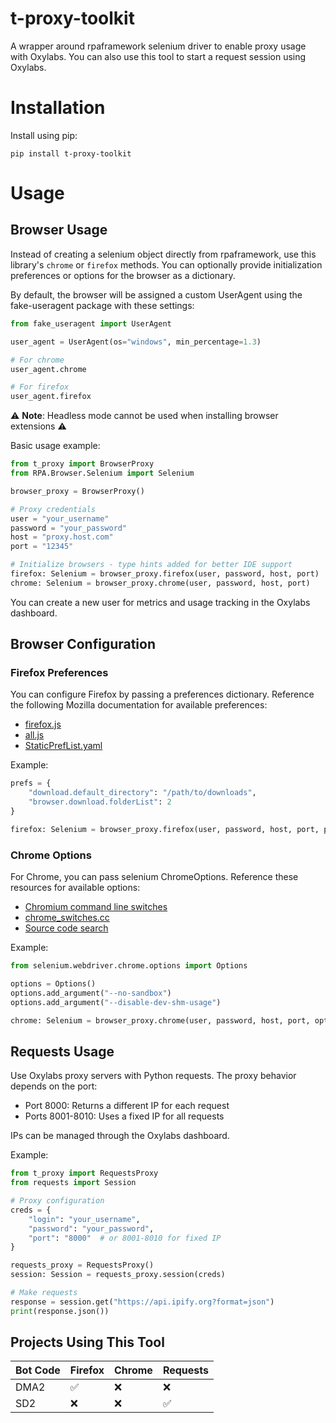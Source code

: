 # t-proxy-toolkit #
A wrapper around rpaframework selenium driver to enable proxy usage with Oxylabs. You can also use this tool to start a request session using Oxylabs.

# Installation #

Install using pip:

```pip install t-proxy-toolkit```

# Usage #

## Browser Usage ##

Instead of creating a selenium object directly from rpaframework, use this library's `chrome` or `firefox` methods. You can optionally provide initialization preferences or options for the browser as a dictionary.

By default, the browser will be assigned a custom UserAgent using the fake-useragent package with these settings:

```python
from fake_useragent import UserAgent

user_agent = UserAgent(os="windows", min_percentage=1.3)

# For chrome
user_agent.chrome

# For firefox
user_agent.firefox
```

:warning: **Note**: Headless mode cannot be used when installing browser extensions :warning:

Basic usage example:

```python
from t_proxy import BrowserProxy
from RPA.Browser.Selenium import Selenium

browser_proxy = BrowserProxy()

# Proxy credentials
user = "your_username"
password = "your_password" 
host = "proxy.host.com"
port = "12345"

# Initialize browsers - type hints added for better IDE support
firefox: Selenium = browser_proxy.firefox(user, password, host, port)
chrome: Selenium = browser_proxy.chrome(user, password, host, port)
```

You can create a new user for metrics and usage tracking in the Oxylabs dashboard.

## Browser Configuration ##

### Firefox Preferences ###
You can configure Firefox by passing a preferences dictionary. Reference the following Mozilla documentation for available preferences:

* [firefox.js](https://searchfox.org/mozilla-release/source/browser/app/profile/firefox.js)
* [all.js](https://searchfox.org/mozilla-release/source/modules/libpref/init/all.js)
* [StaticPrefList.yaml](https://searchfox.org/mozilla-release/source/modules/libpref/init/StaticPrefList.yaml)

Example:

```python
prefs = {
    "download.default_directory": "/path/to/downloads",
    "browser.download.folderList": 2
}

firefox: Selenium = browser_proxy.firefox(user, password, host, port, prefs)
```

### Chrome Options ###
For Chrome, you can pass selenium ChromeOptions. Reference these resources for available options:

* [Chromium command line switches](https://peter.sh/experiments/chromium-command-line-switches/)
* [chrome_switches.cc](https://chromium.googlesource.com/chromium/src/+/master/chrome/common/chrome_switches.cc)
* [Source code search](https://source.chromium.org/search?q=file:switches.cc&ss=chromium%2Fchromium%2Fsrc)

Example:

```python
from selenium.webdriver.chrome.options import Options

options = Options()
options.add_argument("--no-sandbox")
options.add_argument("--disable-dev-shm-usage")

chrome: Selenium = browser_proxy.chrome(user, password, host, port, options)
```

## Requests Usage ##
Use Oxylabs proxy servers with Python requests. The proxy behavior depends on the port:

- Port 8000: Returns a different IP for each request
- Ports 8001-8010: Uses a fixed IP for all requests

IPs can be managed through the Oxylabs dashboard.

Example:

```python
from t_proxy import RequestsProxy
from requests import Session

# Proxy configuration
creds = {
    "login": "your_username",
    "password": "your_password",
    "port": "8000"  # or 8001-8010 for fixed IP
}

requests_proxy = RequestsProxy()
session: Session = requests_proxy.session(creds)

# Make requests
response = session.get("https://api.ipify.org?format=json")
print(response.json())
```

## Projects Using This Tool ##

Bot Code | Firefox | Chrome | Requests |
--- | --- | --- | --- |
DMA2 | ✅ | ❌ | ❌ |
SD2 | ❌ | ❌ | ✅ |